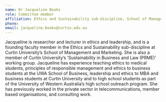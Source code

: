 ```yaml
---
name: Dr Jacqueline Boaks  
role: Committee member
affiliation: Ethics and Sustainability sub-discipline, School of Management and Marketing, Curtin University, WA  
phone:   
email: jacqueline.boaks@curtin.edu.au
--- 
```


Jacqueline is researcher and lecturer in ethics and leadership, and is a founding faculty member in the Ethics and Sustainability sub-discipline at Curtin University’s School of Management and Marketing. She is also a member of Curtin University’s ‘Sustainability in Business and Law (PRME)’ working group. Jacqueline has experience teaching ethics to medical students, principles of responsible management and ethics to business students at the UWA School of Business, leadership and ethics to MBA and business students at Curtin University and to high school students as part of the University of Western Australia’s high school outreach program. She has previously worked in the private sector in telecommunications, member based organisations, and consulting work.
